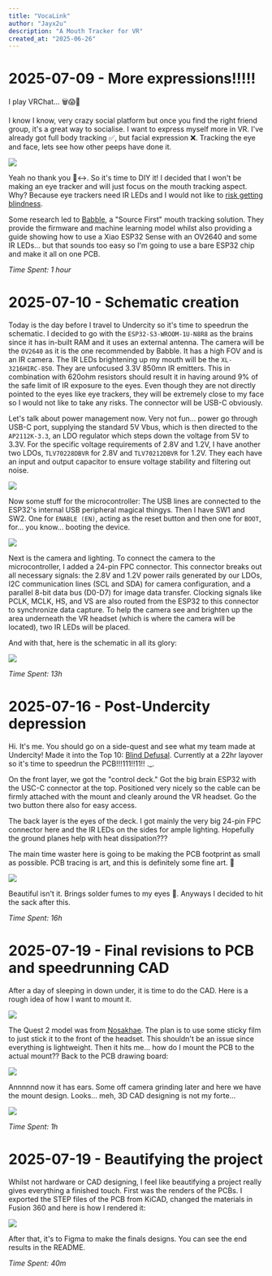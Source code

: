```yaml
---
title: "VocaLink"
author: "Jayx2u"
description: "A Mouth Tracker for VR"
created_at: "2025-06-26"
---
```


# 2025-07-09 - More expressions!!!!!
I play VRChat... 🗑️😱🤯

I know I know, very crazy social platform but once you find the right friend group, it's a great way to socialise. I want to express myself more in VR. I've already got full body tracking ✅, but facial expression ❌. Tracking the eye and face, lets see how other peeps have done it.

![](https://github.com/Jayx2u/vocalink/blob/main/assets/SCR-20250709-tkvl.png?raw=true)

Yeah no thank you 🙂‍↔️. So it's time to DIY it! I decided that I won't be making an eye tracker and will just focus on the mouth tracking aspect. Why? Because eye trackers need IR LEDs and I would not like to [risk getting blindness](https://docs.eyetrackvr.dev/getting_started/led_safety). 

Some research led to [Babble](https://babble.diy/), a "Source First" mouth tracking solution. They provide the firmware and machine learning model whilst also providing a guide showing how to use a Xiao ESP32 Sense with an OV2640 and some IR LEDs... but that sounds too easy so I'm going to use a bare ESP32 chip and make it all on one PCB.

*Time Spent: 1 hour*

# 2025-07-10 - Schematic creation
Today is the day before I travel to Undercity so it's time to speedrun the schematic. I decided to go with the `ESP32-S3-WROOM-1U-N8R8` as the brains since it has in-built RAM and it uses an external antenna. The camera will be the `OV2640` as it is the one recommended by Babble. It has a high FOV and is an IR camera. The IR LEDs brightening up my mouth will be the `XL-3216HIRC-850`. They are unfocused 3.3V 850mn IR emitters. This in combination with 620ohm resistors should result it in having around 9% of the safe limit of IR exposure to the eyes. Even though they are not directly pointed to the eyes like eye trackers, they will be extremely close to my face so I would not like to take any risks. The connector will be USB-C obviously.

Let's talk about power management now. Very not fun... power go through USB-C port, supplying the standard 5V Vbus, which is then directed to the `AP2112K-3.3`, an LDO regulator which steps down the voltage from 5V to 3.3V. For the specific voltage requirements of 2.8V and 1.2V, I have another two LDOs, `TLV70228DBVR` for 2.8V and `TLV70212DBVR` for 1.2V. They each have an input and output capacitor to ensure voltage stability and filtering out noise.  

![](https://github.com/Jayx2u/vocalink/blob/main/assets/SCR-20250710-hgvd.png?raw=true)

Now some stuff for the microcontroller: The USB lines are connected to the ESP32's internal USB peripheral magical thingys. Then I have SW1 and SW2. One for `ENABLE (EN)`, acting as the reset button and then one for `BOOT`, for... you know... booting the device.

![](https://github.com/Jayx2u/vocalink/blob/main/assets/SCR-20250710-hjmb.png?raw=true)

Next is the camera and lighting. To connect the camera to the microcontroller, I added a 24-pin FPC connector. This connector breaks out all necessary signals: the 2.8V and 1.2V power rails generated by our LDOs, I2C communication lines (SCL and SDA) for camera configuration, and a parallel 8-bit data bus (D0-D7) for image data transfer. Clocking signals like PCLK, MCLK, HS, and VS are also routed from the ESP32 to this connector to synchronize data capture. To help the camera see and brighten up the area underneath the VR headset (which is where the camera will be located), two IR LEDs will be placed.

And with that, here is the schematic in all its glory:

![](https://github.com/Jayx2u/vocalink/blob/main/assets/SCR-20250710-hnoe.png?raw=true)

*Time Spent: 13h*

# 2025-07-16 - Post-Undercity depression

Hi. It's me. You should go on a side-quest and see what my team made at Undercity! Made it into the Top 10: [Blind Defusal](https://github.com/Jayx2u/blind-defusal). Currently at a 22hr layover so it's time to speedrun the PCB!!!111!!11!! ._.

On the front layer, we got the "control deck." Got the big brain ESP32 with the USC-C connector at the top. Positioned very nicely so the cable can be firmly attached with the mount and cleanly around the VR headset. Go the two button there also for easy access. 

The back layer is the eyes of the deck. I got mainly the very big 24-pin FPC connector here and the IR LEDs on the sides for ample lighting. Hopefully the ground planes help with heat dissipation???

The main time waster here is going to be making the PCB footprint as small as possible. PCB tracing is art, and this is definitely some fine art. 🤭

![](https://github.com/Jayx2u/vocalink/blob/main/assets/vocalink-pcbdesign.png?raw=true)

Beautiful isn't it. Brings solder fumes to my eyes 🥹. Anyways I decided to hit the sack after this.

*Time Spent: 16h*

# 2025-07-19 - Final revisions to PCB and speedrunning CAD

After a day of sleeping in down under, it is time to do the CAD. Here is a rough idea of how I want to mount it.

![](https://github.com/Jayx2u/vocalink/blob/main/assets/SCR-20250719-kene.png?raw=true)

The Quest 2 model was from [Nosakhae](https://sketchfab.com/3d-models/oculus-quest-2-c6a1c2623d224a1bbb81a38915f7e898). The plan is to use some sticky film to just stick it to the front of the headset. This shouldn't be an issue since everything is lightweight. Then it hits me... how do I mount the PCB to the actual mount?? Back to the PCB drawing board:

![](https://github.com/Jayx2u/vocalink/blob/main/assets/vocalink-pcbdesign2.png?raw=true)

Annnnnd now it has ears. Some off camera grinding later and here we have the mount design. Looks... meh, 3D CAD designing is not my forte...

![](https://github.com/Jayx2u/vocalink/blob/main/assets/SCR-20250719-lnda.png?raw=true)

*Time Spent: 1h*

# 2025-07-19 - Beautifying the project
Whilst not hardware or CAD designing, I feel like beautifying a project really gives everything a finished touch. First was the renders of the PCBs. I exported the STEP files of the PCB from KiCAD, changed the materials in Fusion 360 and here is how I rendered it:

![](https://github.com/Jayx2u/vocalink/blob/main/assets/SCR-20250719-mfyu.png?raw=true)

After that, it's to Figma to make the finals designs. You can see the end results in the README.

*Time Spent: 40m*
